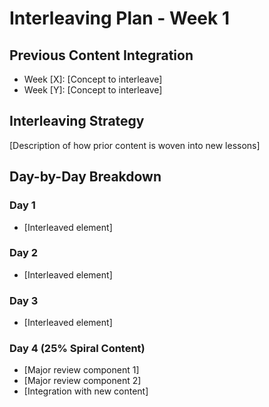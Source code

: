 # Interleaving Plan - Week 1

## Previous Content Integration
- Week [X]: [Concept to interleave]
- Week [Y]: [Concept to interleave]

## Interleaving Strategy
[Description of how prior content is woven into new lessons]

## Day-by-Day Breakdown
### Day 1
- [Interleaved element]

### Day 2
- [Interleaved element]

### Day 3
- [Interleaved element]

### Day 4 (25% Spiral Content)
- [Major review component 1]
- [Major review component 2]
- [Integration with new content]
